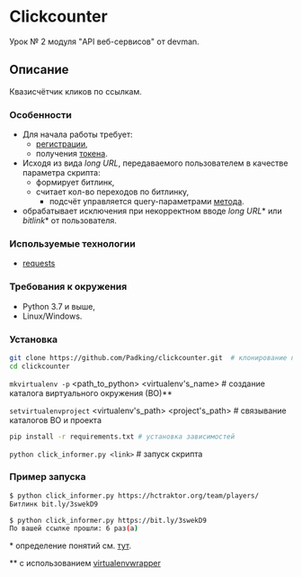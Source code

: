 # Clickcounter
Урок № 2 модуля "API веб-сервисов" от devman.

## Описание

Квазисчётчик кликов по ссылкам.


### Особенности

* Для начала работы требует:
  * [регистрации](https://bit.ly/),
  * получения [токена](https://bitly.com/a/oauth_apps).
* Исходя из вида _long URL_, передаваемого пользователем в качестве параметра скрипта:
  * формирует битлинк,
  * считает кол-во переходов по битлинку,
    + подсчёт управляется query-параметрами [метода](https://dev.bitly.com/api-reference#getClicksSummaryForBitlink).
* обрабатывает исключения при некорректном вводе _long URL_* или _bitlink_* от пользователя.


### Используемые технологии

* [requests](https://docs.python-requests.org/en/master/)

### Требования к окружения

* Python 3.7 и выше,
* Linux/Windows.

### Установка

```bash
git clone https://github.com/Padking/clickcounter.git  # клонирование проекта
cd clickcounter
```
`mkvirtualenv -p` <path_to_python> <virtualenv's_name>  # создание каталога виртуального окружения (ВО)**

`setvirtualenvproject` <virtualenv's_path> <project's_path>  # связывание каталогов ВО и проекта
```bash
pip install -r requirements.txt # установка зависимостей
```
`python click_informer.py <link>`  # запуск скрипта

### Пример запуска

```bash
$ python click_informer.py https://hctraktor.org/team/players/
Битлинк bit.ly/3swekD9
```
```bash
$ python click_informer.py https://bit.ly/3swekD9
По вашей ссылке прошли: 6 раз(а)
```


\* определение понятий см. [тут](https://github.com/Padking/clickcounter/wiki).

\** с использованием [virtualenvwrapper](https://virtualenvwrapper.readthedocs.io/en/latest/index.html)
